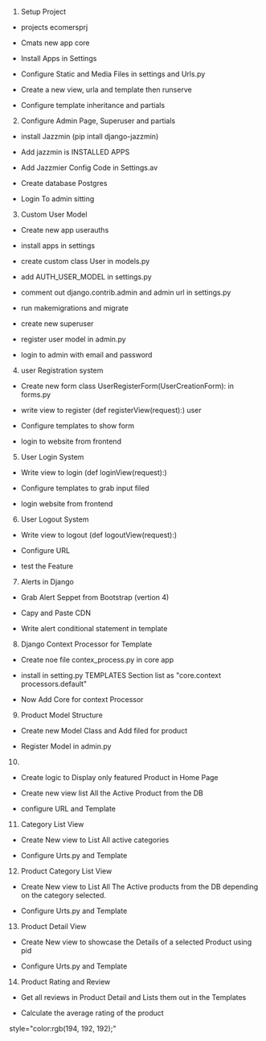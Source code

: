 1. Setup Project

  - projects ecomersprj

  - Cmats new app core

  - Install Apps in Settings

  - Configure Static and Media Files in settings and Urls.py

  - Create a new view, urla and template then runserve

  - Configure template inheritance and partials

2. Configure Admin Page, Superuser and partials

  - install Jazzmin (pip intall django-jazzmin)

  - Add jazzmin is INSTALLED APPS

  - Add Jazzmier Config Code in Settings.av

  - Create database Postgres

  - Login To admin sitting

3. Custom User Model

  - Create new app userauths

  - install apps in settings

  - create custom class User in models.py

  - add AUTH_USER_MODEL in settings.py

  - comment out django.contrib.admin and admin url in settings.py

  - run makemigrations and migrate 

  - create new superuser

  - register user  model in admin.py

  - login to admin with email and password

4. user Registration system

 - Create new form class UserRegisterForm(UserCreationForm): in forms.py

  - write view to register (def registerView(request):) user

  - Configure templates to show form

  - login to website from frontend



5. User Login System

 - Write view to login (def loginView(request):)

 - Configure templates to grab input filed

 - login website from frontend

6. User Logout System

  - Write view to logout (def logoutView(request):)

  - Configure URL

  - test the Feature

7. Alerts in Django

  - Grab Alert Seppet from Bootstrap (vertion 4)

  - Capy and Paste CDN

  - Write alert conditional statement in template

8. Django Context Processor for Template

  - Create noe file contex_process.py in core app 

  - install in setting.py TEMPLATES Section list as "core.context processors.default"

  - Now Add Core for context Processor

9. Product Model Structure

  - Create new Model Class and Add filed for product

  - Register Model in admin.py

10. 
  
  - Create logic to Display only featured Product in Home Page

  - Create new view list All the Active Product from the DB

  - configure URL and Template

11. Category List View

  - Create New view to List All active categories

  - Configure Urts.py and Template

12. Product Category List View

  - Create New view to List All The Active products from the DB depending on the category selected.

  - Configure Urts.py and Template

13. Product Detail View

  - Create New view to showcase the Details of a selected Product using pid

  - Configure Urts.py and Template

14. Product Rating and Review

 - Get all reviews in Product Detail and Lists them out in the Templates

 - Calculate the average rating of the product

style="color:rgb(194, 192, 192);"
  
  




 